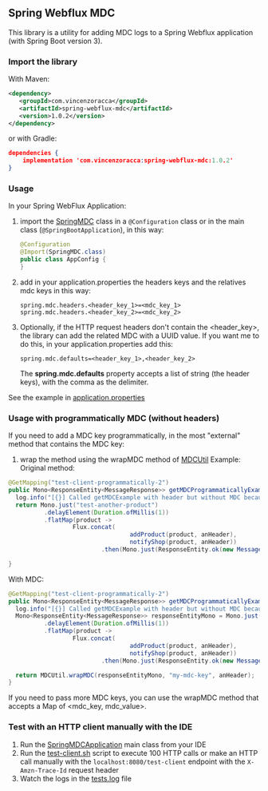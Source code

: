 ## Spring Webflux MDC

This library is a utility for adding MDC logs to a Spring Webflux application (with Spring Boot version 3).

### Import the library

With Maven:
```xml
<dependency>
   <groupId>com.vincenzoracca</groupId>
   <artifactId>spring-webflux-mdc</artifactId>
   <version>1.0.2</version>
</dependency>
```
or with Gradle:
```json
dependencies {
	implementation 'com.vincenzoracca:spring-webflux-mdc:1.0.2'
}
```

### Usage
In your Spring WebFlux Application: 
1. import the [SpringMDC](./src/main/java/com/vincenzoracca/webflux/mdc/SpringMDC.java) class in a `@Configuration` class
   or in the main class (`@SpringBootApplication`), in this way:
   ```java
   @Configuration
   @Import(SpringMDC.class)
   public class AppConfig {
   }
   ```
2. add in your application.properties the headers keys and the relatives mdc keys in this way:
   ```
   spring.mdc.headers.<header_key_1>=<mdc_key_1> 
   spring.mdc.headers.<header_key_2>=<mdc_key_2>
   ```
3. Optionally, if the HTTP request headers don't contain the <header_key>, the library can add the related MDC with a 
   UUID value. If you want me to do this, in your application.properties add this:
   ```
   spring.mdc.defaults=<header_key_1>,<header_key_2>
   ```
   The <b>spring.mdc.defaults</b> property accepts a list of string (the header keys), with the comma as the delimiter.

See the example in [application.properties](./src/test/resources/application.properties)

### Usage with programmatically MDC (without headers)
If you need to add a MDC key programmatically, in the most "external" method that contains the MDC key:
1. wrap the method using the wrapMDC method of [MDCUtil](./src/main/java/com/vincenzoracca/webflux/mdc/util/MDCUtil.java)
Example: \
Original method:
```java
@GetMapping("test-client-programmatically-2")
public Mono<ResponseEntity<MessageResponse>> getMDCProgrammaticallyExampleTwo(@RequestHeader("an-header-not-registered") String anHeader) {
  log.info("[{}] Called getMDCExample with header but without MDC because it is not wrapped:", anHeader);
  return Mono.just("test-another-product")
          .delayElement(Duration.ofMillis(1))
          .flatMap(product ->
                  Flux.concat(
                                  addProduct(product, anHeader),
                                  notifyShop(product, anHeader))
                          .then(Mono.just(ResponseEntity.ok(new MessageResponse("Hello World!")))));

}
```

With MDC:
```java
@GetMapping("test-client-programmatically-2")
public Mono<ResponseEntity<MessageResponse>> getMDCProgrammaticallyExampleTwo(@RequestHeader("an-header-not-registered") String anHeader) {
  log.info("[{}] Called getMDCExample with header but without MDC because it is not wrapped:", anHeader);
  Mono<ResponseEntity<MessageResponse>> responseEntityMono = Mono.just("test-another-product")
          .delayElement(Duration.ofMillis(1))
          .flatMap(product ->
                  Flux.concat(
                                  addProduct(product, anHeader),
                                  notifyShop(product, anHeader))
                          .then(Mono.just(ResponseEntity.ok(new MessageResponse("Hello World!")))));

  return MDCUtil.wrapMDC(responseEntityMono, "my-mdc-key", anHeader);
}
```

If you need to pass more MDC keys, you can use the wrapMDC method that accepts a Map of <mdc_key, mdc_value>.

### Test with an HTTP client manually with the IDE
1. Run the [SpringMDCApplication](./src/test/java/com/vincenzoracca/webflux/mdc/SpringMDCApplication.java) main class from your IDE
2. Run the [test-client.sh](./src/test/resources/test-client.sh) script to execute 100 HTTP calls or
   make an HTTP call manually with the `localhost:8080/test-client` endpoint with the `X-Amzn-Trace-Id` request header
3. Watch the logs in the [tests.log](./src/test/resources/tests.log) file